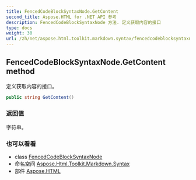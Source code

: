 ```yaml
---
title: FencedCodeBlockSyntaxNode.GetContent
second_title: Aspose.HTML for .NET API 参考
description: FencedCodeBlockSyntaxNode 方法. 定义获取内容的接口
type: docs
weight: 30
url: /zh/net/aspose.html.toolkit.markdown.syntax/fencedcodeblocksyntaxnode/getcontent/
---
```

## FencedCodeBlockSyntaxNode.GetContent method

定义获取内容的接口。

```csharp
public string GetContent()
```

### 返回值

字符串。

### 也可以看看

* class [FencedCodeBlockSyntaxNode](../)
* 命名空间 [Aspose.Html.Toolkit.Markdown.Syntax](../../fencedcodeblocksyntaxnode/)
* 部件 [Aspose.HTML](../../../)


